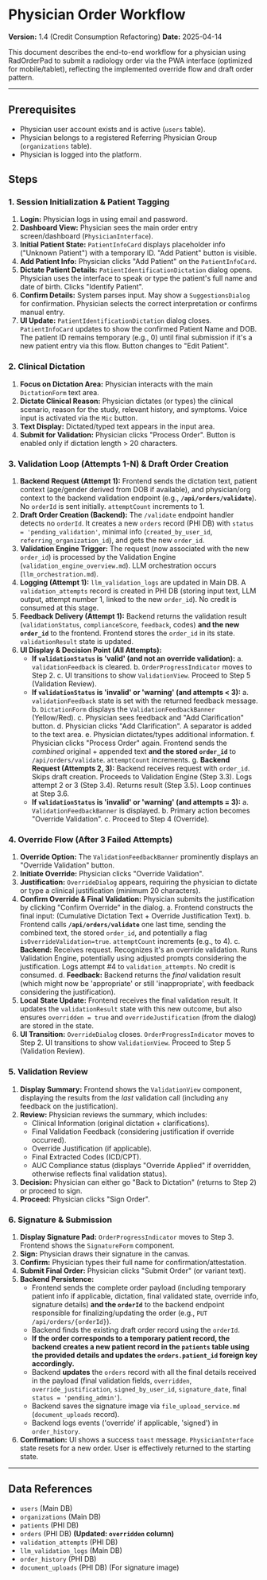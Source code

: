 # Physician Order Workflow

**Version:** 1.4 (Credit Consumption Refactoring)
**Date:** 2025-04-14

This document describes the end-to-end workflow for a physician using RadOrderPad to submit a radiology order via the PWA interface (optimized for mobile/tablet), reflecting the implemented override flow and draft order pattern.

---

## Prerequisites

-   Physician user account exists and is active (`users` table).
-   Physician belongs to a registered Referring Physician Group (`organizations` table).
-   Physician is logged into the platform.

## Steps

### 1. Session Initialization & Patient Tagging

1.  **Login:** Physician logs in using email and password.
2.  **Dashboard View:** Physician sees the main order entry screen/dashboard (`PhysicianInterface`).
3.  **Initial Patient State:** `PatientInfoCard` displays placeholder info ("Unknown Patient") with a temporary ID. "Add Patient" button is visible.
4.  **Add Patient Info:** Physician clicks "Add Patient" on the `PatientInfoCard`.
5.  **Dictate Patient Details:** `PatientIdentificationDictation` dialog opens. Physician uses the interface to speak or type the patient's full name and date of birth. Clicks "Identify Patient".
6.  **Confirm Details:** System parses input. May show a `SuggestionsDialog` for confirmation. Physician selects the correct interpretation or confirms manual entry.
7.  **UI Update:** `PatientIdentificationDictation` dialog closes. `PatientInfoCard` updates to show the confirmed Patient Name and DOB. The patient ID remains temporary (e.g., 0) until final submission if it's a new patient entry via this flow. Button changes to "Edit Patient".

### 2. Clinical Dictation

1.  **Focus on Dictation Area:** Physician interacts with the main `DictationForm` text area.
2.  **Dictate Clinical Reason:** Physician dictates (or types) the clinical scenario, reason for the study, relevant history, and symptoms. Voice input is activated via the `Mic` button.
3.  **Text Display:** Dictated/typed text appears in the input area.
4.  **Submit for Validation:** Physician clicks "Process Order". Button is enabled only if dictation length > 20 characters.

### 3. Validation Loop (Attempts 1-N) & Draft Order Creation

1.  **Backend Request (Attempt 1):** Frontend sends the dictation text, patient context (age/gender derived from DOB if available), and physician/org context to the backend validation endpoint (e.g., **`/api/orders/validate`**). No `orderId` is sent initially. `attemptCount` increments to 1.
2.  **Draft Order Creation (Backend):** The `/validate` endpoint handler detects no `orderId`. It creates a new `orders` record (PHI DB) with `status = 'pending_validation'`, minimal info (`created_by_user_id`, `referring_organization_id`), and gets the new `order_id`.
3.  **Validation Engine Trigger:** The request (now associated with the new `order_id`) is processed by the Validation Engine (`validation_engine_overview.md`). LLM orchestration occurs (`llm_orchestration.md`).
4.  **Logging (Attempt 1):** `llm_validation_logs` are updated in Main DB. A `validation_attempts` record is created in PHI DB (storing input text, LLM output, attempt number 1, linked to the new `order_id`). No credit is consumed at this stage.
5.  **Feedback Delivery (Attempt 1):** Backend returns the validation result (`validationStatus`, `complianceScore`, `feedback`, codes) **and the new `order_id`** to the frontend. Frontend stores the `order_id` in its state. `validationResult` state is updated.
6.  **UI Display & Decision Point (All Attempts):**
    *   **If `validationStatus` is 'valid' (and not an override validation):**
        a.  `validationFeedback` is cleared.
        b.  `OrderProgressIndicator` moves to Step 2.
        c.  UI transitions to show `ValidationView`. Proceed to Step 5 (Validation Review).
    *   **If `validationStatus` is 'invalid' or 'warning' (and attempts < 3):**
        a.  `validationFeedback` state is set with the returned feedback message.
        b.  `DictationForm` displays the `ValidationFeedbackBanner` (Yellow/Red).
        c.  Physician sees feedback and "Add Clarification" button.
        d.  Physician clicks "Add Clarification". A separator is added to the text area.
        e.  Physician dictates/types additional information.
        f.  Physician clicks "Process Order" again. Frontend sends the *combined* original + appended text **and the stored `order_id`** to `/api/orders/validate`. `attemptCount` increments.
        g.  **Backend Request (Attempts 2, 3):** Backend receives request with `order_id`. Skips draft creation. Proceeds to Validation Engine (Step 3.3). Logs attempt 2 or 3 (Step 3.4). Returns result (Step 3.5). Loop continues at Step 3.6.
    *   **If `validationStatus` is 'invalid' or 'warning' (and attempts = 3):**
        a.  `ValidationFeedbackBanner` is displayed.
        b.  Primary action becomes "Override Validation".
        c.  Proceed to Step 4 (Override).

### 4. Override Flow (After 3 Failed Attempts)

1.  **Override Option:** The `ValidationFeedbackBanner` prominently displays an "Override Validation" button.
2.  **Initiate Override:** Physician clicks "Override Validation".
3.  **Justification:** `OverrideDialog` appears, requiring the physician to dictate or type a clinical justification (minimum 20 characters).
4.  **Confirm Override & Final Validation:** Physician submits the justification by clicking "Confirm Override" in the dialog.
    a.  Frontend constructs the final input: (Cumulative Dictation Text + Override Justification Text).
    b.  Frontend calls **`/api/orders/validate`** one last time, sending the combined text, the stored `order_id`, and potentially a flag `isOverrideValidation=true`. `attemptCount` increments (e.g., to 4).
    c.  **Backend:** Receives request. Recognizes it's an override validation. Runs Validation Engine, potentially using adjusted prompts considering the justification. Logs attempt #4 to `validation_attempts`. No credit is consumed.
    d.  **Feedback:** Backend returns the *final* validation result (which might now be 'appropriate' or still 'inappropriate', with feedback considering the justification).
5.  **Local State Update:** Frontend receives the final validation result. It updates the `validationResult` state with this new outcome, but also ensures `overridden = true` and `overrideJustification` (from the dialog) are stored in the state.
6.  **UI Transition:** `OverrideDialog` closes. `OrderProgressIndicator` moves to Step 2. UI transitions to show `ValidationView`. Proceed to Step 5 (Validation Review).

### 5. Validation Review

1.  **Display Summary:** Frontend shows the `ValidationView` component, displaying the results from the *last* validation call (including any feedback on the justification).
2.  **Review:** Physician reviews the summary, which includes:
    *   Clinical Information (original dictation + clarifications).
    *   Final Validation Feedback (considering justification if override occurred).
    *   Override Justification (if applicable).
    *   Final Extracted Codes (ICD/CPT).
    *   AUC Compliance status (displays "Override Applied" if overridden, otherwise reflects final validation status).
3.  **Decision:** Physician can either go "Back to Dictation" (returns to Step 2) or proceed to sign.
4.  **Proceed:** Physician clicks "Sign Order".

### 6. Signature & Submission

1.  **Display Signature Pad:** `OrderProgressIndicator` moves to Step 3. Frontend shows the `SignatureForm` component.
2.  **Sign:** Physician draws their signature in the canvas.
3.  **Confirm:** Physician types their full name for confirmation/attestation.
4.  **Submit Final Order:** Physician clicks "Submit Order" (or variant text).
5.  **Backend Persistence:**
     *   Frontend sends the complete order payload (including temporary patient info if applicable, dictation, final validated state, override info, signature details) **and the `orderId`** to the backend endpoint responsible for finalizing/updating the order (e.g., `PUT /api/orders/{orderId}`).
     *   Backend finds the existing draft order record using the `orderId`.
     *   **If the order corresponds to a temporary patient record, the backend creates a new patient record in the `patients` table using the provided details and updates the `orders.patient_id` foreign key accordingly.**
     *   Backend **updates** the `orders` record with all the final details received in the payload (final validation fields, `overridden`, `override_justification`, `signed_by_user_id`, `signature_date`, final `status = 'pending_admin'`).
     *   Backend saves the signature image via `file_upload_service.md` (`document_uploads` record).
     *   Backend logs events ('override' if applicable, 'signed') in `order_history`.
6.  **Confirmation:** UI shows a success `toast` message. `PhysicianInterface` state resets for a new order. User is effectively returned to the starting state.

---

## Data References

-   `users` (Main DB)
-   `organizations` (Main DB)
-   `patients` (PHI DB)
-   `orders` (PHI DB) **(Updated: `overridden` column)**
-   `validation_attempts` (PHI DB)
-   `llm_validation_logs` (Main DB)
-   `order_history` (PHI DB)
-   `document_uploads` (PHI DB) (For signature image)